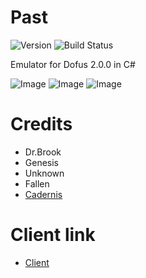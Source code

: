 # Past
![Version](https://img.shields.io/badge/Version-0.0.9-green.svg) ![Build Status](https://img.shields.io/scrutinizer/build/g/filp/whoops.svg?maxAge=2592000?style=plastic)

Emulator for Dofus 2.0.0 in C#

![Image](http://puu.sh/pe8UH/bdf43aadbb.jpg)
![Image](http://puu.sh/pM8rN/ff3fdbcddf.jpg)
![Image](http://puu.sh/qWTzE/b9813ac409.jpg)

# Credits
* Dr.Brook
* Genesis
* Unknown
* Fallen
* [Cadernis](https://cadernis.fr/index.php)

# Client link
- [Client](https://mega.nz/#!L4wSWTBI!QMR2QK2BvwJ3Xj9VdgVQ3EFbBfHtwf9vxsPONx3A8tg)


